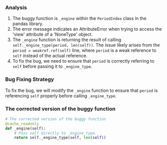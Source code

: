 ### Analysis
1. The buggy function is `_engine` within the `PeriodIndex` class in the pandas library.
2. The error message indicates an AttributeError when trying to access the 'view' attribute of a 'NoneType' object.
3. The `_engine` function is returning the result of calling `self._engine_type(period, len(self))`. The issue likely arises from the `period = weakref.ref(self)` line, where `period` is a weak reference to `self` instead of the actual reference.
4. To fix the bug, we need to ensure that `period` is correctly referring to `self` before passing it to `_engine_type`.

### Bug Fixing Strategy
To fix the bug, we will modify the `_engine` function to ensure that `period` is referencing `self` properly before calling `_engine_type`.

### The corrected version of the buggy function
```python
# The corrected version of the buggy function
@cache_readonly
def _engine(self):
    # Pass self directly to _engine_type.
    return self._engine_type(self, len(self))
```
